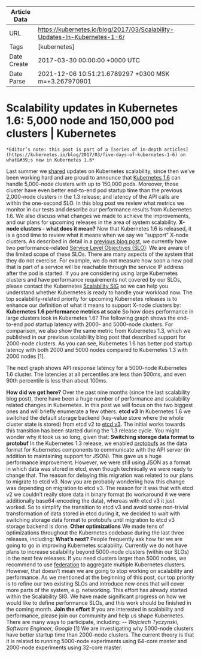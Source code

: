 |             Article Data             ||
| ----------------- | ----------------- |
| URL               | https://kubernetes.io/blog/2017/03/Scalability-Updates-In-Kubernetes-1-6/        |
| Tags              | [kubernetes]       |
| Date Create       | 2017-03-30 00:00:00 &#43;0000 UTC |
| Date Parse        | 2021-12-06 10:51:21.6789297 &#43;0300 MSK m=&#43;3.267970901  |

#  Scalability updates in Kubernetes 1.6: 5,000 node and 150,000 pod clusters  | Kubernetes

	
	
	
	
	*Editor’s note: this post is part of a [series of in-depth articles](https://kubernetes.io/blog/2017/03/five-days-of-kubernetes-1-6) on what&#39;s new in Kubernetes 1.6*
Last summer we [shared](https://kubernetes.io/blog/2016/07/update-on-kubernetes-for-windows-server-containers/) updates on Kubernetes scalability, since then we’ve been working hard and are proud to announce that [Kubernetes 1.6](https://kubernetes.io/blog/2017/03/kubernetes-1-6-multi-user-multi-workloads-at-scale) can handle 5,000-node clusters with up to 150,000 pods. Moreover, those cluster have even better end-to-end pod startup time than the previous 2,000-node clusters in the 1.3 release; and latency of the API calls are within the one-second SLO.
In this blog post we review what metrics we monitor in our tests and describe our performance results from Kubernetes 1.6. We also discuss what changes we made to achieve the improvements, and our plans for upcoming releases in the area of system scalability.
**X-node clusters - what does it mean?**
Now that Kubernetes 1.6 is released, it is a good time to review what it means when we say we “support” X-node clusters. As described in detail in a [previous blog post](https://kubernetes.io/blog/2016/03/1000-nodes-and-beyond-updates-to-Kubernetes-performance-and-scalability-in-12), we currently have two performance-related [Service Level Objectives (SLO)](https://en.wikipedia.org/wiki/Service_level_objective):
We are aware of the limited scope of these SLOs. There are many aspects of the system that they do not exercise. For example, we do not measure how soon a new pod that is part of a service will be reachable through the service IP address after the pod is started. If you are considering using large Kubernetes clusters and have performance requirements not covered by our SLOs, please contact the Kubernetes [Scalability SIG](https://github.com/kubernetes/community/blob/master/sig-scalability/README.md) so we can help you understand whether Kubernetes is ready to handle your workload now.
The top scalability-related priority for upcoming Kubernetes releases is to enhance our definition of what it means to support X-node clusters by:
**Kubernetes 1.6 performance metrics at scale**
So how does performance in large clusters look in Kubernetes 1.6? The following graph shows the end-to-end pod startup latency with 2000- and 5000-node clusters. For comparison, we also show the same metric from Kubernetes 1.3, which we published in our previous scalability blog post that described support for 2000-node clusters. As you can see, Kubernetes 1.6 has better pod startup latency with both 2000 and 5000 nodes compared to Kubernetes 1.3 with 2000 nodes [1].

The next graph shows API response latency for a 5000-node Kubernetes 1.6 cluster. The latencies at all percentiles are less than 500ms, and even 90th percentile is less than about 100ms.

**How did we get here?**
Over the past nine months (since the last scalability blog post), there have been a huge number of performance and scalability related changes in Kubernetes. In this post we will focus on the two biggest ones and will briefly enumerate a few others.
**etcd v3**
In Kubernetes 1.6 we switched the default storage backend (key-value store where the whole cluster state is stored) from etcd v2 to [etcd v3](https://coreos.com/etcd/docs/3.0.17/index.html). The initial works towards this transition has been started during the 1.3 release cycle. You might wonder why it took us so long, given that:
**Switching storage data format to protobuf**
In the Kubernetes 1.3 release, we enabled [protobufs](https://developers.google.com/protocol-buffers/) as the data format for Kubernetes components to communicate with the API server (in addition to maintaining support for JSON). This gave us a huge performance improvement.
However, we were still using JSON as a format in which data was stored in etcd, even though technically we were ready to change that. The reason for delaying this migration was related to our plans to migrate to etcd v3. Now you are probably wondering how this change was depending on migration to etcd v3. The reason for it was that with etcd v2 we couldn’t really store data in binary format (to workaround it we were additionally base64-encoding the data), whereas with etcd v3 it just worked. So to simplify the transition to etcd v3 and avoid some non-trivial transformation of data stored in etcd during it, we decided to wait with switching storage data format to protobufs until migration to etcd v3 storage backend is done.
**Other optimizations**
We made tens of optimizations throughout the Kubernetes codebase during the last three releases, including:
**What’s next?**
People frequently ask how far we are going to go in improving Kubernetes scalability. Currently we do not have plans to increase scalability beyond 5000-node clusters (within our SLOs) in the next few releases. If you need clusters larger than 5000 nodes, we recommend to use [federation](/docs/concepts/cluster-administration/federation/) to aggregate multiple Kubernetes clusters.
However, that doesn’t mean we are going to stop working on scalability and performance. As we mentioned at the beginning of this post, our top priority is to refine our two existing SLOs and introduce new ones that will cover more parts of the system, e.g. networking. This effort has already started within the Scalability SIG. We have made significant progress on how we would like to define performance SLOs, and this work should be finished in the coming month.
**Join the effort**
If you are interested in scalability and performance, please join our community and help us shape Kubernetes. There are many ways to participate, including:
*-- Wojciech Tyczynski, Software Engineer, Google*
[1] We are investigating why 5000-node clusters have better startup time than 2000-node clusters. The current theory is that it is related to running 5000-node experiments using 64-core master and 2000-node experiments using 32-core master.


	

	


